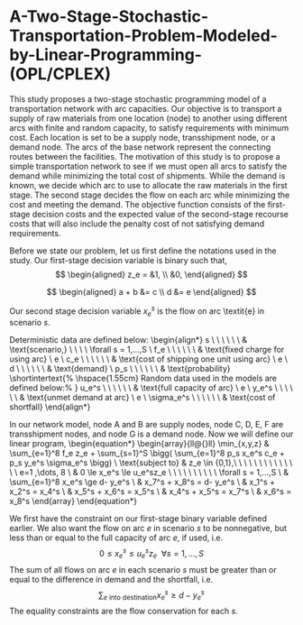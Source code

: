 # A-Two-Stage-Stochastic-Transportation-Problem-Modeled-by-Linear-Programming-(OPL/CPLEX)

This study proposes a two-stage stochastic programming model of a transportation network with arc capacities. Our objective is to transport a supply of raw materials from one location (node) to another using different arcs with finite and random capacity, to satisfy requirements with minimum cost. Each location is set to be a supply node, transshipment node, or a demand node. The arcs of the base network represent the connecting routes between the facilities. The motivation of this study is to propose a simple transportation network to see if we must open all arcs to satisfy the demand while minimizing the total cost of shipments. While the demand is known, we decide which arc to use to allocate the raw materials in the first stage. The second stage decides the flow on each arc while minimizing the cost and meeting the demand. The objective function consists of the first-stage decision costs and the expected value of the second-stage recourse costs that will also include the penalty cost of not satisfying demand requirements.

Before we state our problem, let us first define the notations used in the study. Our first-stage decision variable is binary such that,
$$
\begin{aligned}
z_e = &1,  \\
      &0, 
\end{aligned}
$$

$$
\begin{aligned}
a + b &= c \\
d &= e
\end{aligned}
$$

Our second stage decision variable $x_e^s$ is the flow on arc \textit{e} in scenario $s$.

Deterministic data are defined below:
\begin{align*}
    s \ \ \ \ \ \ & \text{scenario,} \ \ \ \  \forall s = 1,...,S \\ 
    f_e \ \ \ \ \ \ & \text{fixed charge for using arc} \ e \\
    c_e \ \ \ \ \ \ & \text{cost of shipping one unit using arc} \ e \\
    d \ \ \ \ \ \ & \text{demand}  \\
    p_s \ \ \ \ \ \ & \text{probability}
\shortintertext{%
\hspace{1.55cm}  Random data used in the models are defined below:%
}
    u_e^s \ \ \ \ \ \ & \text{full capacity of arc} \ e \\
    y_e^s \ \ \ \ \ \ & \text{unmet demand at arc} \ e \\
    \sigma_e^s \ \ \ \ \ \ & \text{cost of shortfall}
\end{align*}

In our network model, node A and B are supply nodes, node C, D, E, F are transshipment nodes, and node G is a demand node. Now we will define our linear program,
\begin{equation*}
\begin{array}{ll@{}ll}
    \min_{x,y,z}      &   \sum_{e=1}^8 f_e z_e + \sum_{s=1}^S \bigg( \sum_{e=1}^8 p_s x_e^s c_e + p_s y_e^s \sigma_e^s \bigg) \\
    \text{subject to} &   z_e \in  \{0,1\},\ \ \ \ \ \ \ \ \ \ \ \ \ \ e=1 ,\dots, 8 \\
                      & 0  \le x_e^s  \le u_e^sz_e \ \ \ \ \ \ \ \ \ \  \forall s = 1,...,S \\
                      & \sum_{e=1}^8 x_e^s  \ge d- y_e^s \\
                      & x_7^s + x_8^s = d- y_e^s \\
                      & x_1^s + x_2^s = x_4^s \\
                      & x_5^s + x_6^s = x_5^s \\
                      & x_4^s + x_5^s = x_7^s \\
                      & x_6^s         = x_8^s
\end{array}
\end{equation*}

We first have the constraint on our first-stage binary variable defined earlier. We also want the flow on arc $e$ in scenario $s$ to be nonnegative, but less than or equal to the full capacity of arc $e$, if used, i.e. 
$$0 \le x_e^s \le u_e^sz_e \ \ \forall s = 1,...,S$$ The sum of all flows on arc $e$ in each scenario $s$ must be greater than or equal to the difference in demand and the shortfall, i.e. $$\sum_{e \ \text{into destination}} x_e^s \ge d-y_e^s$$ The equality constraints are the flow conservation for each $s$.
